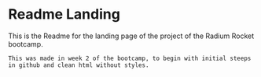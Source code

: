 # Readme Landing
This is the Readme for the landing page of the project of the Radium Rocket bootcamp.
```
This was made in week 2 of the bootcamp, to begin with initial steeps in github and clean html without styles.
```
